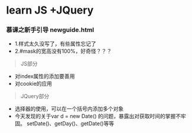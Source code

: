 # learn JS +JQuery 

### 慕课之新手引导 newguide.html
- 1.样式太久没写了，有些属性忘记了 
- 2.#mask的宽高没有100%，好奇怪？？？
> JS部分
- 对index属性的添加要善用
- 对cookie的应用
> JQuery部分
- 选择器的使用，可以在一个括号内添加多个对象
- 今天发现的关于var d = new Date() 的问题，暴露出对获取时间的掌握不牢固。
  setDate()、getDay()、getDate()等等